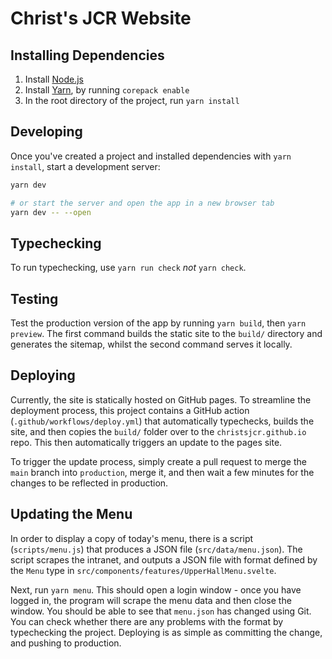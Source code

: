 # Christ's JCR Website

## Installing Dependencies

1. Install [Node.js](https://nodejs.org/en/download/)
2. Install [Yarn](https://yarnpkg.com/getting-started/install), by running `corepack enable`
3. In the root directory of the project, run `yarn install`

## Developing

Once you've created a project and installed dependencies with `yarn install`, start a development server:

```bash
yarn dev

# or start the server and open the app in a new browser tab
yarn dev -- --open
```

## Typechecking

To run typechecking, use `yarn run check` *not* `yarn check`.

## Testing

Test the production version of the app by running `yarn build`, then `yarn preview`. The first command builds the static site to the `build/` directory and generates the sitemap, whilst the second command serves it locally.

## Deploying

Currently, the site is statically hosted on GitHub pages. To streamline the deployment process, this project contains a GitHub action (`.github/workflows/deploy.yml`) that automatically typechecks, builds the site, and then copies the `build/` folder over to the `christsjcr.github.io` repo. This then automatically triggers an update to the pages site.

To trigger the update process, simply create a pull request to merge the `main` branch into `production`, merge it, and then wait a few minutes for the changes to be reflected in production. 

## Updating the Menu

In order to display a copy of today's menu, there is a script (`scripts/menu.js`) that produces a JSON file (`src/data/menu.json`). The script scrapes the intranet, and outputs a JSON file with format defined by the `Menu` type in `src/components/features/UpperHallMenu.svelte`.

Next, run `yarn menu`. This should open a login window - once you have logged in, the program will scrape the menu data and then close the window. You should be able to see that `menu.json` has changed using Git. You can check whether there are any problems with the format by typechecking the project. Deploying is as simple as committing the change, and pushing to production.
